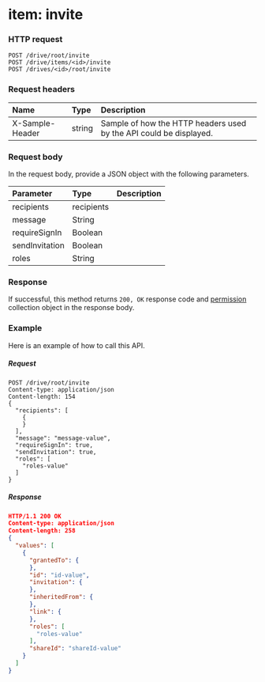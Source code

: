 # item: invite


### HTTP request
```http
POST /drive/root/invite
POST /drive/items/<id>/invite
POST /drives/<id>/root/invite

```
### Request headers
| Name       | Type | Description|
|:---------------|:--------|:----------|
| X-Sample-Header  | string  | Sample of how the HTTP headers used by the API could be displayed.|

### Request body
In the request body, provide a JSON object with the following parameters.

| Parameter	   | Type	|Description|
|:---------------|:--------|:----------|
|recipients|recipients||
|message|String||
|requireSignIn|Boolean||
|sendInvitation|Boolean||
|roles|String||

### Response
If successful, this method returns `200, OK` response code and [permission](../resources/permission.md) collection object in the response body.

### Example
Here is an example of how to call this API.
##### Request
```http
POST /drive/root/invite
Content-type: application/json
Content-length: 154
{
  "recipients": [
    {
    }
  ],
  "message": "message-value",
  "requireSignIn": true,
  "sendInvitation": true,
  "roles": [
    "roles-value"
  ]
}
```
##### Response
```json
HTTP/1.1 200 OK
Content-type: application/json
Content-length: 258
{
  "values": [
    {
      "grantedTo": {
      },
      "id": "id-value",
      "invitation": {
      },
      "inheritedFrom": {
      },
      "link": {
      },
      "roles": [
        "roles-value"
      ],
      "shareId": "shareId-value"
    }
  ]
}
```

<!-- uuid: 18a238b9-082f-4a01-bc02-aa1c43c169ba
2015-10-12 23:19:39 UTC -->